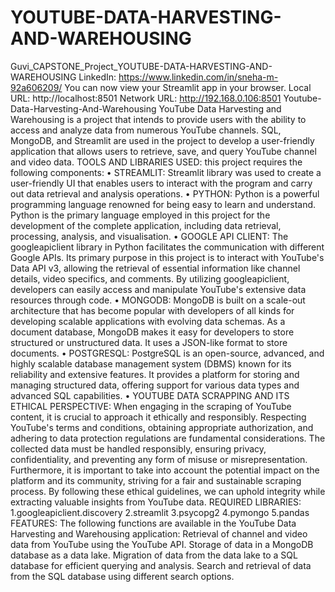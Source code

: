 # YOUTUBE-DATA-HARVESTING-AND-WAREHOUSING
Guvi_CAPSTONE_Project_YOUTUBE-DATA-HARVESTING-AND-WAREHOUSING
LinkedIn: https://www.linkedin.com/in/sneha-m-92a606209/ 
You can now view your Streamlit app in your browser.
Local URL: http://localhost:8501
Network URL: http://192.168.0.106:8501
Youtube-Data-Harvesting-And-Warehousing YouTube Data Harvesting and Warehousing is a project that intends to provide users with the ability to access and analyze data from numerous YouTube channels. SQL, MongoDB, and Streamlit are used in the project to develop a user-friendly application that allows users to retrieve, save, and query YouTube channel and video data.
TOOLS AND LIBRARIES USED: this project requires the following components:
•	STREAMLIT: Streamlit library was used to create a user-friendly UI that enables users to interact with the program and carry out data retrieval and analysis operations.
•	PYTHON: Python is a powerful programming language renowned for being easy to learn and understand. Python is the primary language employed in this project for the development of the complete application, including data retrieval, processing, analysis, and visualisation.
•	GOOGLE API CLIENT: The googleapiclient library in Python facilitates the communication with different Google APIs. Its primary purpose in this project is to interact with YouTube's Data API v3, allowing the retrieval of essential information like channel details, video specifics, and comments. By utilizing googleapiclient, developers can easily access and manipulate YouTube's extensive data resources through code.
•	MONGODB: MongoDB is built on a scale-out architecture that has become popular with developers of all kinds for developing scalable applications with evolving data schemas. As a document database, MongoDB makes it easy for developers to store structured or unstructured data. It uses a JSON-like format to store documents.
•	POSTGRESQL: PostgreSQL is an open-source, advanced, and highly scalable database management system (DBMS) known for its reliability and extensive features. It provides a platform for storing and managing structured data, offering support for various data types and advanced SQL capabilities.
•	YOUTUBE DATA SCRAPPING AND ITS ETHICAL PERSPECTIVE: When engaging in the scraping of YouTube content, it is crucial to approach it ethically and responsibly. Respecting YouTube's terms and conditions, obtaining appropriate authorization, and adhering to data protection regulations are fundamental considerations. The collected data must be handled responsibly, ensuring privacy, confidentiality, and preventing any form of misuse or misrepresentation. Furthermore, it is important to take into account the potential impact on the platform and its community, striving for a fair and sustainable scraping process. By following these ethical guidelines, we can uphold integrity while extracting valuable insights from YouTube data.
REQUIRED LIBRARIES:
1.googleapiclient.discovery
2.streamlit
3.psycopg2
4.pymongo
5.pandas
FEATURES: The following functions are available in the YouTube Data Harvesting and Warehousing application: Retrieval of channel and video data from YouTube using the YouTube API.
Storage of data in a MongoDB database as a data lake.
Migration of data from the data lake to a SQL database for efficient querying and analysis.
Search and retrieval of data from the SQL database using different search options.

